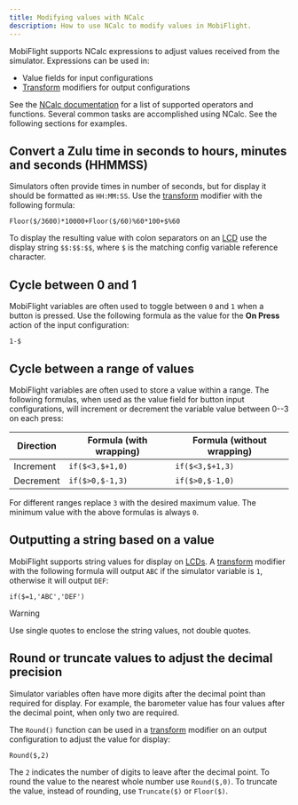 ```yaml
---
title: Modifying values with NCalc
description: How to use NCalc to modify values in MobiFlight.
---
```


MobiFlight supports NCalc expressions to adjust values received from the simulator. Expressions can be used in:

- Value fields for input configurations
- [Transform](/guides/modifiers/transform/) modifiers for output configurations

See the [NCalc documentation](https://ncalc.github.io/ncalc/articles/index.html) for a list of supported operators and functions. Several common tasks are accomplished using NCalc. See the following sections for examples.

## Convert a Zulu time in seconds to hours, minutes and seconds (HHMMSS)

Simulators often provide times in number of seconds, but for display it should be formatted as `HH:MM:SS`. Use the [transform](/guides/modifiers/transform/) modifier with the following formula:

`Floor($/3600)*10000+Floor($/60)%60*100+$%60`

To display the resulting value with colon separators on an [LCD](/devices/lcd/) use the display string `$$:$$:$$`, where `$` is the matching config variable reference character.

## Cycle between 0 and 1

MobiFlight variables are often used to toggle between `0` and `1` when a button is pressed. Use the following formula as the value for the **On Press** action of the input configuration:

`1-$`

## Cycle between a range of values

MobiFlight variables are often used to store a value within a range. The following formulas, when used as the value field for button input configurations, will increment or decrement the variable value between 0--3 on each press:

| Direction | Formula (with wrapping) | Formula (without wrapping) |
| --------- | ----------------------- | -------------------------- |
| Increment | `if($<3,$+1,0)`         | `if($<3,$+1,3)`            |
| Decrement | `if($>0,$-1,3)`         | `if($>0,$-1,0)`            |

For different ranges replace `3` with the desired maximum value. The minimum value with the above formulas is always `0`.

## Outputting a string based on a value

MobiFlight supports string values for display on [LCDs](/devices/lcd/). A [transform](/guides/modifiers/transform/) modifier with the following formula will output `ABC` if the simulator variable is `1`, otherwise it will output `DEF`:

`if($=1,'ABC','DEF')`

> [!WARNING]
> Use single quotes to enclose the string values, not double quotes.

## Round or truncate values to adjust the decimal precision

Simulator variables often have more digits after the decimal point than required for display. For example, the barometer value has four values after the decimal point, when only two are required.

The `Round()` function can be used in a [transform](/guides/modifiers/transform/) modifier on an output configuration to adjust the value for display:

`Round($,2)`

The `2` indicates the number of digits to leave after the decimal point. To round the value to the nearest whole number use `Round($,0)`. To truncate the value, instead of rounding, use `Truncate($)` or `Floor($)`.
